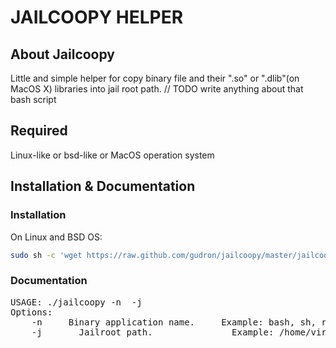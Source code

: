 # JAILCOOPY HELPER

## About Jailcoopy
Little and simple helper for copy binary file and their ".so" or ".dlib"(on MacOS X) libraries into jail root path. 
// TODO write anything about that bash script


## Required

Linux-like or bsd-like or MacOS operation system

## Installation & Documentation

### Installation

On Linux and BSD OS:
```bash
sudo sh -c 'wget https://raw.github.com/gudron/jailcoopy/master/jailcoopy -P /usr/local/bin && chmod +x /usr/local/bin/jailcoopy'
```

### Documentation



<pre>
USAGE: ./jailcoopy -n <BINARY_NAME> -j <JAIL_ROOT>
Options:
	-n <BINARY_NAME>	Binary application name.	 Example: bash, sh, rsync
	-j <JAIL_ROOT>		Jailroot path.				 Example: /home/virtualhosts/example.dev	
</pre>